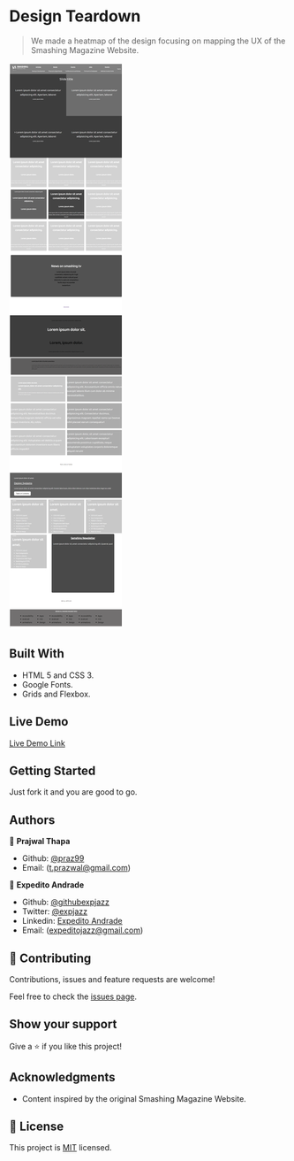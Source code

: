 # Design Teardown

> We made a heatmap of the design focusing on mapping the UX of the Smashing Magazine Website.

![screenshot](./img/screenshot.png)

## Built With

- HTML 5 and CSS 3.
- Google Fonts.
- Grids and Flexbox.

## Live Demo

[Live Demo Link](https://raw.githack.com/praz99/designTeardown/workingBranch/index.html)

## Getting Started

Just fork it and you are good to go.

## Authors

👤 **Prajwal Thapa**

- Github: [@praz99](https://github.com/praz99)
- Email: (t.prazwal@gmail.com)

👤 **Expedito Andrade**

- Github: [@githubexpjazz](https://github.com/expjazz)
- Twitter: [@expjazz](https://twitter.com/expeditoandrade13)
- Linkedin: [Expedito Andrade](https://www.linkedin.com/in/expedito-andrade-3645151a4/)
- Email: (expeditojazz@gmail.com)

## 🤝 Contributing

Contributions, issues and feature requests are welcome!

Feel free to check the [issues page](issues/).

## Show your support

Give a ⭐️ if you like this project!

## Acknowledgments

- Content inspired by the original Smashing Magazine Website.

## 📝 License

This project is [MIT](./LICENSE) licensed.
